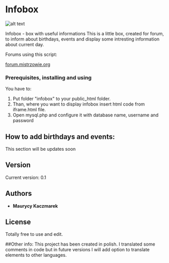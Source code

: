 # Infobox  

![alt text](http://url/to/img.png)    

Infobox - box with useful informations 
This is a little box, created for forum, to inform about birthdays, events and display some intresting information about current day. 

Forums using this script: 

[forum.mistrzowie.org](http://forum.mistrzowie.org/)


### Prerequisites, installing and using

You have to:    
     
1. Put folder "infobox" to your public_html folder. 
2. Than, where you want to display infobox insert html code from iframe.html file.
3. Open mysql.php and configure it with database name, username and password  

## How to add birthdays and events:

This section will be updates soon

## Version  
   
Current version: 0.1   
   
## Authors   
   
* **Maurycy Kaczmarek**    
    
## License   
    
Totally free to use and edit.

##Other info:
This project has been created in polish. I translated some comments in code but in future versions I will add option to translate elements to other languages. 